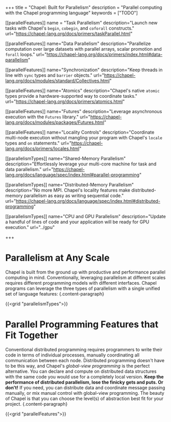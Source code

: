 +++
title = "Chapel: Built for Parallelism"
description = "Parallel computing with the Chapel programming language"
keywords = ["TODO"]

[[parallelFeatures]]
  name = "Task Parallelism"
  description="Launch new tasks with Chapel's `begin`, `cobegin`, and `coforall` constructs."
  url="https://chapel-lang.org/docs/primers/taskParallel.html"

[[parallelFeatures]]
  name="Data Parallelism"
  description="Parallelize computation over large datasets with parallel arrays, scalar promotion and `forall` loops."
  url="https://chapel-lang.org/docs/primers/index.html#data-parallelism"

[[parallelFeatures]]
  name="Synchronization"
  description="Keep threads in line with `sync` types and `barrier` objects."
  url="https://chapel-lang.org/docs/modules/standard/Collectives.html"

[[parallelFeatures]]
  name="Atomics"
  description="Chapel's native `atomic` types provide a hardware-supported way to coordinate tasks."
  url="https://chapel-lang.org/docs/primers/atomics.html"

[[parallelFeatures]]
  name="Futures"
  description="Leverage asynchronous execution with the `Futures` library."
  url="https://chapel-lang.org/docs/modules/packages/Futures.html"

[[parallelFeatures]]
  name="Locality Controls"
  description="Coordinate multi-node execution without mangling your program with Chapel's `locale` types and `on` statements."
  url="https://chapel-lang.org/docs/primers/locales.html"

[[parallelismTypes]]
  name="Shared-Memory Parallelism"
  description="Effortlessly leverage your multi-core machine for task and data parallelism."
  url="https://chapel-lang.org/docs/language/spec/index.html#parallel-programming"

[[parallelismTypes]]
  name="Distributed-Memory Parallelism"
  description="No more MPI. Chapel's locality features make distributed-memory parallelism as easy as writing sequential code."
  url="https://chapel-lang.org/docs/language/spec/index.html#distributed-programming"

[[parallelismTypes]]
  name="CPU and GPU Parallelism"
  description="Update a handful of lines of code and your application will be ready for GPU execution."
  url="../gpu"

+++



# Parallelism at Any Scale

Chapel is built from the ground up with productive and performance parallel computing in mind. Conventionally, leveraging parallelism at different scales requires different programming models with different interfaces. Chapel programs can leverage the three types of parallelism with a single unified set of language features:
{.content-paragraph}

{{<grid "parallelismTypes">}}

# Parallel Programming Features that Fit Together

Conventional distributed programming requires programmers to write their code in terms of individual processes, manually coordinating all communication between each node. Distributed programming doesn't have to be this way, and Chapel's _global-view programming_ is the perfect alternative. You can declare and compute on distributed data structures with the same code you would use for a completely local version. __Keep the performance of distributed parallelism, lose the finicky gets and puts. Or don't!__ If you need, you can distribute data and coordinate message passing manually, or mix manual control with global-view programming. The beauty of Chapel is that you can choose the level(s) of abstraction best fit for your project.
{.content-paragraph}

{{<grid "parallelFeatures">}}

